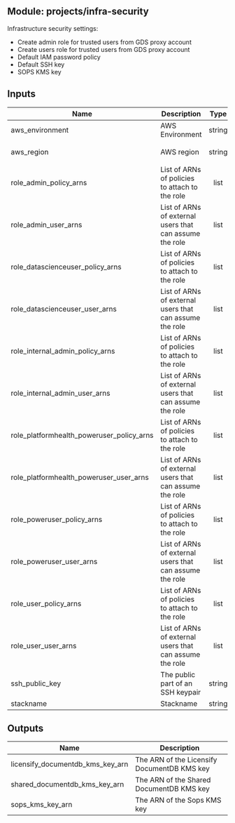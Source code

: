 ## Module: projects/infra-security

Infrastructure security settings:
 - Create admin role for trusted users from GDS proxy account
 - Create users role for trusted users from GDS proxy account
 - Default IAM password policy
 - Default SSH key
 - SOPS KMS key

## Inputs

| Name | Description | Type | Default | Required |
|------|-------------|:----:|:-----:|:-----:|
| aws\_environment | AWS Environment | string | n/a | yes |
| aws\_region | AWS region | string | `"eu-west-1"` | no |
| role\_admin\_policy\_arns | List of ARNs of policies to attach to the role | list | `<list>` | no |
| role\_admin\_user\_arns | List of ARNs of external users that can assume the role | list | `<list>` | no |
| role\_datascienceuser\_policy\_arns | List of ARNs of policies to attach to the role | list | `<list>` | no |
| role\_datascienceuser\_user\_arns | List of ARNs of external users that can assume the role | list | `<list>` | no |
| role\_internal\_admin\_policy\_arns | List of ARNs of policies to attach to the role | list | `<list>` | no |
| role\_internal\_admin\_user\_arns | List of ARNs of external users that can assume the role | list | `<list>` | no |
| role\_platformhealth\_poweruser\_policy\_arns | List of ARNs of policies to attach to the role | list | `<list>` | no |
| role\_platformhealth\_poweruser\_user\_arns | List of ARNs of external users that can assume the role | list | `<list>` | no |
| role\_poweruser\_policy\_arns | List of ARNs of policies to attach to the role | list | `<list>` | no |
| role\_poweruser\_user\_arns | List of ARNs of external users that can assume the role | list | `<list>` | no |
| role\_user\_policy\_arns | List of ARNs of policies to attach to the role | list | `<list>` | no |
| role\_user\_user\_arns | List of ARNs of external users that can assume the role | list | `<list>` | no |
| ssh\_public\_key | The public part of an SSH keypair | string | n/a | yes |
| stackname | Stackname | string | `""` | no |

## Outputs

| Name | Description |
|------|-------------|
| licensify\_documentdb\_kms\_key\_arn | The ARN of the Licensify DocumentDB KMS key |
| shared\_documentdb\_kms\_key\_arn | The ARN of the Shared DocumentDB KMS key |
| sops\_kms\_key\_arn | The ARN of the Sops KMS key |

